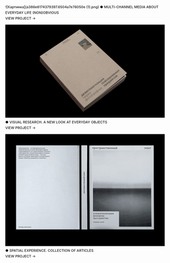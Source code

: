 ![Картинка](a386e6174379397.6504a7e76050e (1).png)
● MULTI-CHANNEL MEDIA ABOUT EVERYDAY LIFE (NON)OBVIOUS
<br>VIEW PROJECT →

![Картинка2](d5ddfa166301245.6415e393200f2.png)
● VISUAL RESEARCH. A NEW LOOK AT EVERYDAY OBJECTS
<br>VIEW PROJECT →

![Картинка3](70163f147344093.62c159325c859.png)
● SPATIAL EXPERIENCE. COLLECTION OF ARTICLES
<br>VIEW PROJECT →

<style>
p {
    font-family: 'Inter', sans-serif;
    font-size: 11px;
    line-height: 18px;
    font-weight: 520;
}
body {
    background-color: rgba(255, 255, 255, 0.0);
    overflow: hidden;
}
</style>
